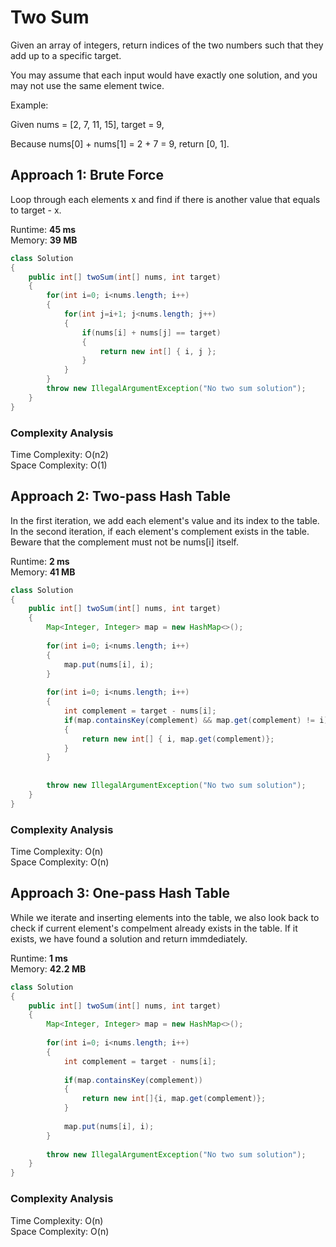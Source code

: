 # Two Sum

Given an array of integers, return indices of the two numbers such that they add up to a specific target.

You may assume that each input would have exactly one solution, and you may not use the same element twice.

Example:

Given nums = [2, 7, 11, 15], target = 9,

Because nums[0] + nums[1] = 2 + 7 = 9,
return [0, 1].

## Approach 1: Brute Force

Loop through each elements x and find if there is another value that equals to target - x.

Runtime: **45 ms**  
Memory: **39 MB**

```java
class Solution 
{
    public int[] twoSum(int[] nums, int target) 
    {
        for(int i=0; i<nums.length; i++)
        {
            for(int j=i+1; j<nums.length; j++)
            {
                if(nums[i] + nums[j] == target)
                {
                    return new int[] { i, j };
                }
            }
        }
        throw new IllegalArgumentException("No two sum solution");
    } 
}
```

### Complexity Analysis

Time Complexity: O(n2)  
Space Complexity: O(1)


## Approach 2: Two-pass Hash Table

In the first iteration, we add each element's value and its index to the table.
In the second iteration, if each element's complement exists in the table. Beware that the complement must not be nums[i] itself.

Runtime: **2 ms**  
Memory: **41 MB**

```java
class Solution 
{
    public int[] twoSum(int[] nums, int target) 
    {
        Map<Integer, Integer> map = new HashMap<>();
        
        for(int i=0; i<nums.length; i++)
        {
            map.put(nums[i], i);
        }
        
        for(int i=0; i<nums.length; i++)
        {
            int complement = target - nums[i];
            if(map.containsKey(complement) && map.get(complement) != i)
            {
                return new int[] { i, map.get(complement)};
            }
        }
        
        
        throw new IllegalArgumentException("No two sum solution");
    } 
}
```

### Complexity Analysis

Time Complexity: O(n)  
Space Complexity: O(n)


## Approach 3: One-pass Hash Table

While we iterate and inserting elements into the table, we also look back to check if current element's compelment already exists in the table. If it exists, we have found a solution and return immdediately.

Runtime: **1 ms**  
Memory: **42.2 MB**

```java
class Solution 
{
    public int[] twoSum(int[] nums, int target) 
    {
        Map<Integer, Integer> map = new HashMap<>();
        
        for(int i=0; i<nums.length; i++)
        {
            int complement = target - nums[i];
            
            if(map.containsKey(complement))
            {
                return new int[]{i, map.get(complement)};
            }
            
            map.put(nums[i], i);
        }
        
        throw new IllegalArgumentException("No two sum solution");
    } 
}
```

### Complexity Analysis

Time Complexity: O(n)  
Space Complexity: O(n)
